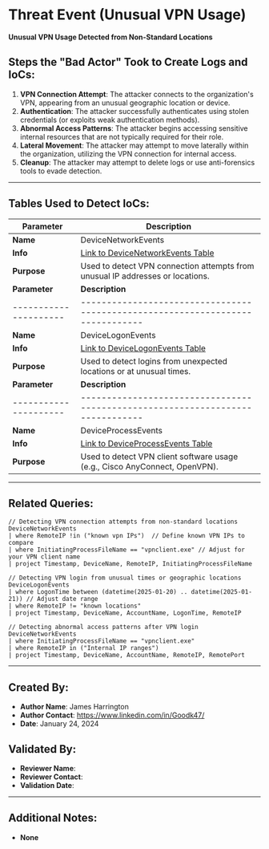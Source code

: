 # Threat Event (Unusual VPN Usage)
**Unusual VPN Usage Detected from Non-Standard Locations**

## Steps the "Bad Actor" Took to Create Logs and IoCs:
1. **VPN Connection Attempt**: The attacker connects to the organization's VPN, appearing from an unusual geographic location or device.
2. **Authentication**: The attacker successfully authenticates using stolen credentials (or exploits weak authentication methods).
3. **Abnormal Access Patterns**: The attacker begins accessing sensitive internal resources that are not typically required for their role.
4. **Lateral Movement**: The attacker may attempt to move laterally within the organization, utilizing the VPN connection for internal access.
5. **Cleanup**: The attacker may attempt to delete logs or use anti-forensics tools to evade detection.

---

## Tables Used to Detect IoCs:

| **Parameter**       | **Description**                                                              |
|---------------------|------------------------------------------------------------------------------|
| **Name**            | DeviceNetworkEvents                                                           |
| **Info**            | [Link to DeviceNetworkEvents Table](https://learn.microsoft.com/en-us/defender-xdr/advanced-hunting-devicenetworkevents-table) |
| **Purpose**         | Used to detect VPN connection attempts from unusual IP addresses or locations. |
| **Parameter**       | **Description**                                                              |
|---------------------|------------------------------------------------------------------------------|
| **Name**            | DeviceLogonEvents                                                             |
| **Info**            | [Link to DeviceLogonEvents Table](https://learn.microsoft.com/en-us/defender-xdr/advanced-hunting-devicelogonevents-table) |
| **Purpose**         | Used to detect logins from unexpected locations or at unusual times. |
| **Parameter**       | **Description**                                                              |
|---------------------|------------------------------------------------------------------------------|
| **Name**            | DeviceProcessEvents                                                           |
| **Info**            | [Link to DeviceProcessEvents Table](https://learn.microsoft.com/en-us/defender-xdr/advanced-hunting-deviceprocessevents-table) |
| **Purpose**         | Used to detect VPN client software usage (e.g., Cisco AnyConnect, OpenVPN). |

---

## Related Queries:
```kql
// Detecting VPN connection attempts from non-standard locations
DeviceNetworkEvents
| where RemoteIP !in ("known vpn IPs")  // Define known VPN IPs to compare
| where InitiatingProcessFileName == "vpnclient.exe" // Adjust for your VPN client name
| project Timestamp, DeviceName, RemoteIP, InitiatingProcessFileName

// Detecting VPN login from unusual times or geographic locations
DeviceLogonEvents
| where LogonTime between (datetime(2025-01-20) .. datetime(2025-01-21)) // Adjust date range
| where RemoteIP != "known locations"
| project Timestamp, DeviceName, AccountName, LogonTime, RemoteIP

// Detecting abnormal access patterns after VPN login
DeviceNetworkEvents
| where InitiatingProcessFileName == "vpnclient.exe"
| where RemoteIP in ("Internal IP ranges")
| project Timestamp, DeviceName, AccountName, RemoteIP, RemotePort
```

---

## Created By:
- **Author Name**: James Harrington
- **Author Contact**: https://www.linkedin.com/in/Goodk47/
- **Date**: January 24, 2024

## Validated By:
- **Reviewer Name**: 
- **Reviewer Contact**: 
- **Validation Date**: 

---

## Additional Notes:
- **None**
